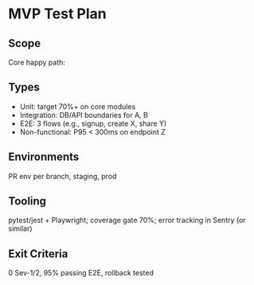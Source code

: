 # MVP Test Plan

## Scope
Core happy path: <describe>

## Types
- Unit: target 70%+ on core modules
- Integration: DB/API boundaries for A, B
- E2E: 3 flows (e.g., signup, create X, share Y)
- Non-functional: P95 < 300ms on endpoint Z

## Environments
PR env per branch, staging, prod

## Tooling
pytest/jest + Playwright; coverage gate 70%; error tracking in Sentry (or similar)

## Exit Criteria
0 Sev-1/2, 95% passing E2E, rollback tested
